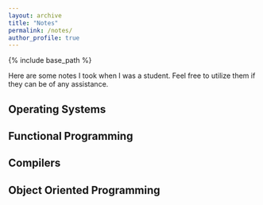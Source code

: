 ```yaml
---
layout: archive
title: "Notes"
permalink: /notes/
author_profile: true
---
```


{% include base_path %}

Here are some notes I took when I was a student. Feel free to utilize them if they can be of any assistance.

## Operating Systems

## Functional Programming

## Compilers

## Object Oriented Programming